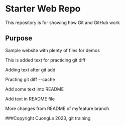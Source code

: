 # Starter Web Repo

This repository is for showing how Git and GitHub work

## Purpose

Sample website with plenty of files for demos

This is added text for practicing git diff

Adding text after git add

Practing git diff --cache

Add some text into README

Add text in README file

More changes from README of myfeature branch

###Copyright CuongLe 2023, git training
